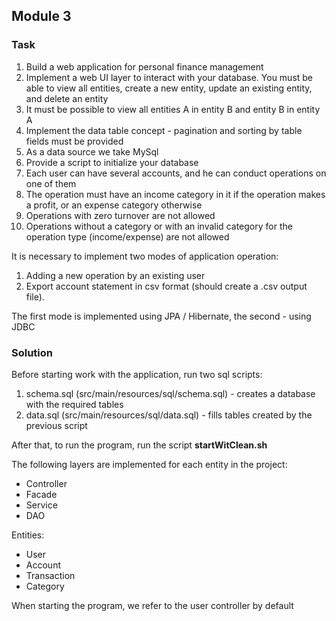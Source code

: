 ## Module 3

### Task

1. Build a web application for personal finance management
2. Implement a web UI layer to interact with your database. You must be able to view all entities, create a new entity, update an existing entity, and delete an entity
3. It must be possible to view all entities A in entity B and entity B in entity A
4. Implement the data table concept - pagination and sorting by table fields must be provided
5. As a data source we take MySql
6. Provide a script to initialize your database
7. Each user can have several accounts, and he can conduct operations on one of them
8. The operation must have an income category in it if the operation makes a profit, or an expense category otherwise
9. Operations with zero turnover are not allowed
10. Operations without a category or with an invalid category for the operation type (income/expense) are not allowed

It is necessary to implement two modes of application operation:
1) Adding a new operation by an existing user
2) Export account statement in csv format (should create a .csv output file).

The first mode is implemented using JPA / Hibernate, the second - using JDBC

### Solution

Before starting work with the application, run two sql scripts:
1. schema.sql (src/main/resources/sql/schema.sql) - creates a database with the required tables
2. data.sql (src/main/resources/sql/data.sql) - fills tables created by the previous script

After that, to run the program, run the script **startWitClean.sh**

The following layers are implemented for each entity in the project:
- Controller
- Facade
- Service
- DAO

Entities:
- User
- Account
- Transaction
- Category

When starting the program, we refer to the user controller by default
